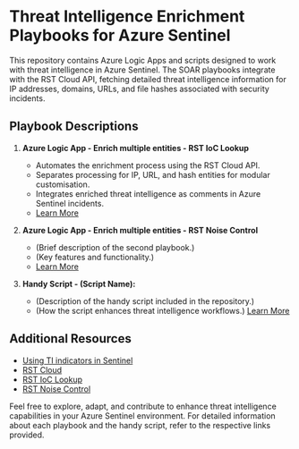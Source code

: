 # Threat Intelligence Enrichment Playbooks for Azure Sentinel

This repository contains Azure Logic Apps and scripts designed to work with threat intelligence in Azure Sentinel. The SOAR playbooks integrate with the RST Cloud API, fetching detailed threat intelligence information for IP addresses, domains, URLs, and file hashes associated with security incidents.

## Playbook Descriptions

1. **Azure Logic App - Enrich multiple entities - RST IoC Lookup**

   - Automates the enrichment process using the RST Cloud API.
   - Separates processing for IP, URL, and hash entities for modular customisation.
   - Integrates enriched threat intelligence as comments in Azure Sentinel incidents.
   - [Learn More](LogicApps/rst-ioc-lookup/README.md)

2. **Azure Logic App - Enrich multiple entities - RST Noise Control**

   - (Brief description of the second playbook.)
   - (Key features and functionality.)
   - [Learn More](LogicApps/rst-ioc-lookup/README.md)

3. **Handy Script - (Script Name):**
   - (Description of the handy script included in the repository.)
   - (How the script enhances threat intelligence workflows.)
     [Learn More](Scripts/bulk_ioc_removal/README.md)

## Additional Resources

- [Using TI indicators in Sentinel](https://learn.microsoft.com/en-us/azure/sentinel/use-threat-indicators-in-analytics-rules)
- [RST Cloud](https://www.rstcloud.com/)
- [RST IoC Lookup](https://www.rstcloud.com/rst-ioc-lookup/)
- [RST Noise Control](https://www.rstcloud.com/rst-noise-control/)

Feel free to explore, adapt, and contribute to enhance threat intelligence capabilities in your Azure Sentinel environment. For detailed information about each playbook and the handy script, refer to the respective links provided.
